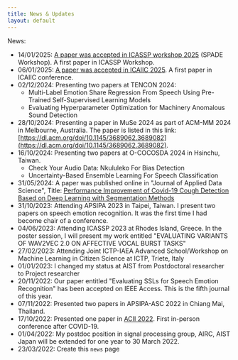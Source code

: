 ```yaml
---
title: News & Updates
layout: default
---
```


News: 
- 14/01/2025: [A paper was accepted in ICASSP workshop 2025](https://bagustris.blogspot.com/2025/01/a-paper-was-accepted-at-2025-icassp.html) (SPADE Workshop). A first paper in ICASSP Workshop.
- 06/01/2025: [A paper was accepted in ICAIIC 2025](https://bagustris.blogspot.com/2025/01/a-paper-was-accepted-at-icaiic-2025.html). A first paper in ICAIIC conference.
- 02/12/2024: Presenting two papers at TENCON 2024:
  - Multi-Label Emotion Share Regression From Speech Using Pre-Trained Self-Supervised Learning Models
  - Evaluating Hyperparameter Optimization for Machinery Anomalous Sound Detection
- 28/10/2024: Presenting a paper in MuSe 2024 as part of ACM-MM 2024 in Melbourne, Australia. The paper is listed in this link: [https://dl.acm.org/doi/10.1145/3689062.3689082](https://dl.acm.org/doi/10.1145/3689062.3689082).  
- 16/10/2024: Presenting two papers at O-COCOSDA 2024 in Hsinchu, Taiwan.
  - Check Your Audio Data: Nkululeko For Bias Detection
  - Uncertainty-Based Ensemble Learning For Speech Classification
- 31/05/2024: A paper was published online in "Journal of Applied Data Science", Title: [Performance Improvement of Covid-19 Cough Detection Based on Deep Learning with Segmentation Methods](https://bright-journal.org/Journal/index.php/JADS/article/view/205)
- 31/10/2023: Attending APSIPA 2023 in Taipei, Taiwan. I present two papers on speech emotion recognition. It was the first time I had become chair of a conference.
- 04/06/2023: Attending ICASSP 2023 at Rhodes Island, Greece. In the poster session, I will present my work entitled "EVALUATING VARIANTS OF WAV2VEC 2.0 ON AFFECTIVE VOCAL BURST TASKS"
- 27/02/2023: Attending Joint ICTP-IAEA Advanced School/Workshop on Machine Learning in Citizen Science at ICTP, Triete, Italy
- 01/01/2023: I changed my status at AIST from Postdoctoral researcher to Project researcher
- 20/11/2022: Our paper entitled "Evaluating SSLs for Speech Emotion Recognition" has been accepted on IEEE Access. This is the fifth journal of this year.
- 07/11/2022: Presented two papers in APSIPA-ASC 2022 in Chiang Mai, Thailand.
- 17/10/2022: Presented one paper in [ACII 2022](https://acii-conf.net/2022/). First in-person conference after COVID-19.
- 01/04/2022: My postdoc position in signal processing group, AIRC, AIST Japan will be extended for one year to 30 March 2022.
- 23/03/2022: Create this `news` page
